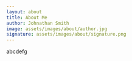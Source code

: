 ```yaml
---
layout: about
title: About Me
author: Johnathan Smith
image: assets/images/about/author.jpg
signature: assets/images/about/signature.png
---
```


abcdefg
